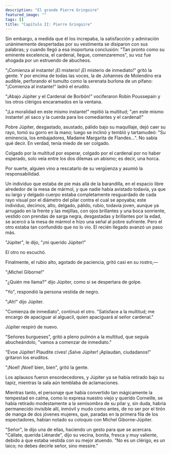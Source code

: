 ```yaml
---
description: "El grande Pierre Gringoire"
featured_image: ""
tags: []
title: "Capítulo II: Pierre Gringoire"
---
```


Sin embargo, a medida que él los increpaba, la satisfacción y admiración unánimemente despertadas por su vestimenta se disiparon con sus palabras; y cuando llegó a esa inoportuna conclusión: "Tan pronto como su eminente excelencia, el cardenal, llegue, comenzaremos", su voz fue ahogada por un estruendo de abucheos.

"¡Comienza al instante! ¡El misterio! ¡El misterio de inmediato!" gritó la gente. Y por encima de todas las voces, la de Johannes de Molendino era audible, perforando el tumulto como la serenata burlona de un pífano: "¡Comienza al instante!" ladró el erudito.

"¡Abajo Júpiter y el Cardenal de Borbón!" vociferaron Robin Poussepain y los otros clérigos encaramados en la ventana.

"¡La moralidad en este mismo instante!" repitió la multitud; "¡en este mismo instante! ¡el saco y la cuerda para los comediantes y el cardenal!"

Pobre Júpiter, desgastado, asustado, pálido bajo su maquillaje, dejó caer su rayo, tomó su gorro en la mano; luego se inclinó y tembló y tartamudeó: "Su eminencia, los embajadores, Madame Margarita de Flandes...". No sabía qué decir. En verdad, tenía miedo de ser colgado.

Colgado por la multitud por esperar, colgado por el cardenal por no haber esperado, solo veía entre los dos dilemas un abismo; es decir, una horca.

Por suerte, alguien vino a rescatarlo de su vergüenza y asumió la responsabilidad.

Un individuo que estaba de pie más allá de la barandilla, en el espacio libre alrededor de la mesa de mármol, y que nadie había avistado todavía, ya que su largo y delgado cuerpo estaba completamente resguardado de cada rayo visual por el diámetro del pilar contra el cual se apoyaba; este individuo, decimos, alto, delgado, pálido, rubio, todavía joven, aunque ya arrugado en la frente y las mejillas, con ojos brillantes y una boca sonriente, vestido con prendas de sarga negra, desgastadas y brillantes por la edad, se acercó a la mesa de mármol e hizo una señal al pobre sufriente. Pero el otro estaba tan confundido que no lo vio. El recién llegado avanzó un paso más.

"Júpiter", le dijo, "¡mi querido Júpiter!"

El otro no escuchó.

Finalmente, el rubio alto, agotado de paciencia, gritó casi en su rostro,—

"¡Michel Giborne!"

"¿Quién me llama?" dijo Júpiter, como si se despertara de golpe.

"Yo", respondió la persona vestida de negro.

"¡Ah!" dijo Júpiter.

"Comienza de inmediato", continuó el otro. "Satisface a la multitud; me encargo de apaciguar al alguacil, quien apaciguará al señor cardenal."

Júpiter respiró de nuevo.

"Señores burgueses", gritó a pleno pulmón a la multitud, que seguía abucheándolo, "vamos a comenzar de inmediato."

"Evoe Júpiter! Plaudite cives! ¡Salve Júpiter! ¡Aplaudan, ciudadanos!" gritaron los eruditos.

"¡Noel! ¡Noel! bien, bien", gritó la gente.

Los aplausos fueron ensordecedores, y Júpiter ya se había retirado bajo su tapiz, mientras la sala aún temblaba de aclamaciones.

Mientras tanto, el personaje que había convertido tan mágicamente la tempestad en calma, como lo expresa nuestro viejo y querido Corneille, se había retirado modestamente a la semisombra de su pilar y, sin duda, habría permanecido invisible allí, inmóvil y mudo como antes, de no ser por el tirón de manga de dos jóvenes mujeres, que, paradas en la primera fila de los espectadores, habían notado su coloquio con Michel Giborne-Júpiter.

"Señor", le dijo una de ellas, haciendo un gesto para que se acercara. "Cállate, querida Liénarde", dijo su vecina, bonita, fresca y muy valiente, debido a que estaba vestida con su mejor atuendo. "No es un clérigo, es un laico; no debes decirle señor, sino messire."
